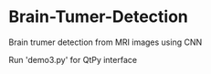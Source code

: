 # Brain-Tumer-Detection
Brain trumer detection from MRI images using CNN

Run 'demo3.py' for QtPy interface
